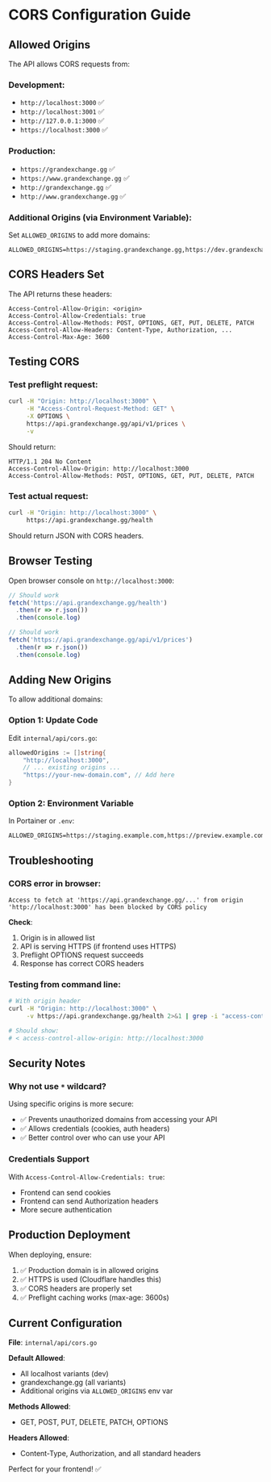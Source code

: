 # CORS Configuration Guide

## Allowed Origins

The API allows CORS requests from:

### Development:
- `http://localhost:3000` ✅
- `http://localhost:3001` ✅
- `http://127.0.0.1:3000` ✅
- `https://localhost:3000` ✅

### Production:
- `https://grandexchange.gg` ✅
- `https://www.grandexchange.gg` ✅
- `http://grandexchange.gg` ✅
- `http://www.grandexchange.gg` ✅

### Additional Origins (via Environment Variable):
Set `ALLOWED_ORIGINS` to add more domains:

```env
ALLOWED_ORIGINS=https://staging.grandexchange.gg,https://dev.grandexchange.gg
```

## CORS Headers Set

The API returns these headers:

```
Access-Control-Allow-Origin: <origin>
Access-Control-Allow-Credentials: true
Access-Control-Allow-Methods: POST, OPTIONS, GET, PUT, DELETE, PATCH
Access-Control-Allow-Headers: Content-Type, Authorization, ...
Access-Control-Max-Age: 3600
```

## Testing CORS

### Test preflight request:
```bash
curl -H "Origin: http://localhost:3000" \
     -H "Access-Control-Request-Method: GET" \
     -X OPTIONS \
     https://api.grandexchange.gg/api/v1/prices \
     -v
```

Should return:
```
HTTP/1.1 204 No Content
Access-Control-Allow-Origin: http://localhost:3000
Access-Control-Allow-Methods: POST, OPTIONS, GET, PUT, DELETE, PATCH
```

### Test actual request:
```bash
curl -H "Origin: http://localhost:3000" \
     https://api.grandexchange.gg/health
```

Should return JSON with CORS headers.

## Browser Testing

Open browser console on `http://localhost:3000`:

```javascript
// Should work
fetch('https://api.grandexchange.gg/health')
  .then(r => r.json())
  .then(console.log)

// Should work
fetch('https://api.grandexchange.gg/api/v1/prices')
  .then(r => r.json())
  .then(console.log)
```

## Adding New Origins

To allow additional domains:

### Option 1: Update Code

Edit `internal/api/cors.go`:
```go
allowedOrigins := []string{
    "http://localhost:3000",
    // ... existing origins ...
    "https://your-new-domain.com", // Add here
}
```

### Option 2: Environment Variable

In Portainer or `.env`:
```env
ALLOWED_ORIGINS=https://staging.example.com,https://preview.example.com
```

## Troubleshooting

### CORS error in browser:
```
Access to fetch at 'https://api.grandexchange.gg/...' from origin 
'http://localhost:3000' has been blocked by CORS policy
```

**Check**:
1. Origin is in allowed list
2. API is serving HTTPS (if frontend uses HTTPS)
3. Preflight OPTIONS request succeeds
4. Response has correct CORS headers

### Testing from command line:
```bash
# With origin header
curl -H "Origin: http://localhost:3000" \
     -v https://api.grandexchange.gg/health 2>&1 | grep -i "access-control"

# Should show:
# < access-control-allow-origin: http://localhost:3000
```

## Security Notes

### Why not use `*` wildcard?

Using specific origins is more secure:
- ✅ Prevents unauthorized domains from accessing your API
- ✅ Allows credentials (cookies, auth headers)
- ✅ Better control over who can use your API

### Credentials Support

With `Access-Control-Allow-Credentials: true`:
- Frontend can send cookies
- Frontend can send Authorization headers
- More secure authentication

## Production Deployment

When deploying, ensure:
1. ✅ Production domain is in allowed origins
2. ✅ HTTPS is used (Cloudflare handles this)
3. ✅ CORS headers are properly set
4. ✅ Preflight caching works (max-age: 3600s)

## Current Configuration

**File**: `internal/api/cors.go`

**Default Allowed**:
- All localhost variants (dev)
- grandexchange.gg (all variants)
- Additional origins via `ALLOWED_ORIGINS` env var

**Methods Allowed**:
- GET, POST, PUT, DELETE, PATCH, OPTIONS

**Headers Allowed**:
- Content-Type, Authorization, and all standard headers

Perfect for your frontend! ✅
